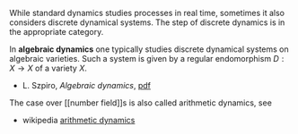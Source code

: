 While standard dynamics studies processes in real time, sometimes it also considers discrete dynamical systems. The step of discrete dynamics is in the appropriate category.

In __algebraic dynamics__ one typically studies discrete dynamical systems on algebraic varieties. Such a system is given by a regular endomorphism $D: X\to X$ of a variety $X$.

* L. Szpiro, _Algebraic dynamics_, [pdf](http://wfs.gc.cuny.edu/lszpiro/www/papers/AlgebraicDynamics2.pdf)

The case over [[number field]]s is also called arithmetic dynamics, 
see 

* wikipedia [arithmetic dynamics](http://en.wikipedia.org/wiki/Arithmetic_dynamics) 
